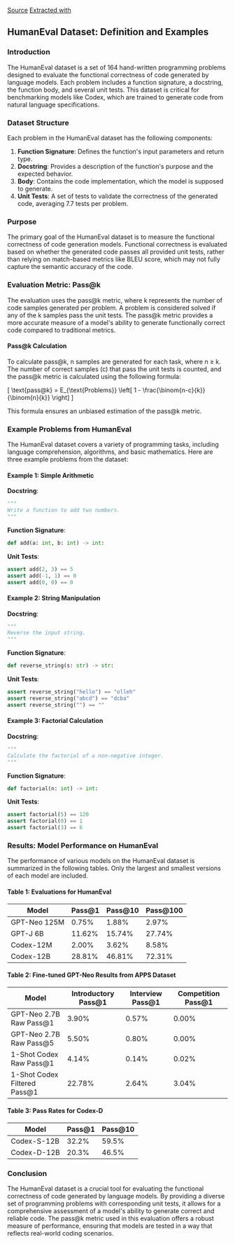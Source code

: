 [Source](https://arxiv.org/pdf/2107.03374) [Extracted with](https://chatgpt.com/share/e/e912a8ae-b266-42e7-bfde-5a3e8cccd9d9)
## HumanEval Dataset: Definition and Examples

### Introduction
The HumanEval dataset is a set of 164 hand-written programming problems designed to evaluate the functional correctness of code generated by language models. Each problem includes a function signature, a docstring, the function body, and several unit tests. This dataset is critical for benchmarking models like Codex, which are trained to generate code from natural language specifications.

### Dataset Structure
Each problem in the HumanEval dataset has the following components:
1. **Function Signature**: Defines the function's input parameters and return type.
2. **Docstring**: Provides a description of the function's purpose and the expected behavior.
3. **Body**: Contains the code implementation, which the model is supposed to generate.
4. **Unit Tests**: A set of tests to validate the correctness of the generated code, averaging 7.7 tests per problem.

### Purpose
The primary goal of the HumanEval dataset is to measure the functional correctness of code generation models. Functional correctness is evaluated based on whether the generated code passes all provided unit tests, rather than relying on match-based metrics like BLEU score, which may not fully capture the semantic accuracy of the code.

### Evaluation Metric: Pass@k
The evaluation uses the pass@k metric, where k represents the number of code samples generated per problem. A problem is considered solved if any of the k samples pass the unit tests. The pass@k metric provides a more accurate measure of a model's ability to generate functionally correct code compared to traditional metrics.

#### Pass@k Calculation
To calculate pass@k, n samples are generated for each task, where n ≥ k. The number of correct samples (c) that pass the unit tests is counted, and the pass@k metric is calculated using the following formula:

\[ \text{pass@k} = E_{\text{Problems}} \left[ 1 - \frac{\binom{n-c}{k}}{\binom{n}{k}} \right] \]

This formula ensures an unbiased estimation of the pass@k metric.

### Example Problems from HumanEval
The HumanEval dataset covers a variety of programming tasks, including language comprehension, algorithms, and basic mathematics. Here are three example problems from the dataset:

#### Example 1: Simple Arithmetic
**Docstring**:
```python
"""
Write a function to add two numbers.
"""
```
**Function Signature**:
```python
def add(a: int, b: int) -> int:
```
**Unit Tests**:
```python
assert add(2, 3) == 5
assert add(-1, 1) == 0
assert add(0, 0) == 0
```

#### Example 2: String Manipulation
**Docstring**:
```python
"""
Reverse the input string.
"""
```
**Function Signature**:
```python
def reverse_string(s: str) -> str:
```
**Unit Tests**:
```python
assert reverse_string("hello") == "olleh"
assert reverse_string("abcd") == "dcba"
assert reverse_string("") == ""
```

#### Example 3: Factorial Calculation
**Docstring**:
```python
"""
Calculate the factorial of a non-negative integer.
"""
```
**Function Signature**:
```python
def factorial(n: int) -> int:
```
**Unit Tests**:
```python
assert factorial(5) == 120
assert factorial(0) == 1
assert factorial(3) == 6
```

### Results: Model Performance on HumanEval
The performance of various models on the HumanEval dataset is summarized in the following tables. Only the largest and smallest versions of each model are included.

#### Table 1: Evaluations for HumanEval
| Model         | Pass@1 | Pass@10 | Pass@100 |
|---------------|--------|---------|----------|
| GPT-Neo 125M  | 0.75%  | 1.88%   | 2.97%    |
| GPT-J 6B      | 11.62% | 15.74%  | 27.74%   |
| Codex-12M     | 2.00%  | 3.62%   | 8.58%    |
| Codex-12B     | 28.81% | 46.81%  | 72.31%   |

#### Table 2: Fine-tuned GPT-Neo Results from APPS Dataset
| Model                      | Introductory Pass@1 | Interview Pass@1 | Competition Pass@1 |
|----------------------------|---------------------|------------------|--------------------|
| GPT-Neo 2.7B Raw Pass@1    | 3.90%               | 0.57%            | 0.00%              |
| GPT-Neo 2.7B Raw Pass@5    | 5.50%               | 0.80%            | 0.00%              |
| 1-Shot Codex Raw Pass@1    | 4.14%               | 0.14%            | 0.02%              |
| 1-Shot Codex Filtered Pass@1| 22.78%              | 2.64%            | 3.04%              |

#### Table 3: Pass Rates for Codex-D
| Model        | Pass@1  | Pass@10 |
|--------------|---------|---------|
| Codex-S-12B  | 32.2%   | 59.5%   |
| Codex-D-12B  | 20.3%   | 46.5%   |

### Conclusion
The HumanEval dataset is a crucial tool for evaluating the functional correctness of code generated by language models. By providing a diverse set of programming problems with corresponding unit tests, it allows for a comprehensive assessment of a model's ability to generate correct and reliable code. The pass@k metric used in this evaluation offers a robust measure of performance, ensuring that models are tested in a way that reflects real-world coding scenarios.